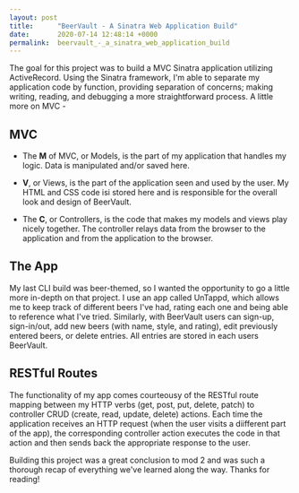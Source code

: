 ```yaml
---
layout: post
title:      "BeerVault - A Sinatra Web Application Build"
date:       2020-07-14 12:48:14 +0000
permalink:  beervault_-_a_sinatra_web_application_build
---
```



The goal for this project was to build a MVC Sinatra application utilizing ActiveRecord. Using the Sinatra framework, I'm able to separate my application code by function, providing separation of concerns; making writing, reading, and debugging a more straightforward process. A little more on MVC - 


## MVC

* The **M** of MVC, or Models, is the part of my application that handles my logic. Data is manipulated and/or saved here.

* **V**, or Views, is the part of the application seen and used by the user. My HTML and CSS code isi stored here and is responsible for the overall look and design of BeerVault.

* The **C**, or Controllers, is the code that makes my models and views play nicely together. The controller relays data from the browser to the application and from the application to the browser.

## The App

My last CLI build was beer-themed, so I wanted the opportunity to go a little more in-depth on that project. I use an app called UnTappd, which allows me to keep track of different beers I've had, rating each one and being able to reference what I've tried. Similarly, with BeerVault users can sign-up, sign-in/out, add new beers (with name, style, and rating), edit previously entered beers, or delete entries. All entries are stored in each users BeerVault.

## RESTful Routes
The functionality of my app comes courteousy of the RESTful route mapping between my HTTP verbs (get, post, put, delete, patch) to controller CRUD (create, read, update, delete) actions. Each time the application receives an HTTP request (when the user visits a diifferent part of the app), the corresponding controller action executes the code in that action and then sends back the appropriate response to the user.

Building this project was a great conclusion to mod 2 and was such a thorough recap of everything we've learned along the way. Thanks for reading!


